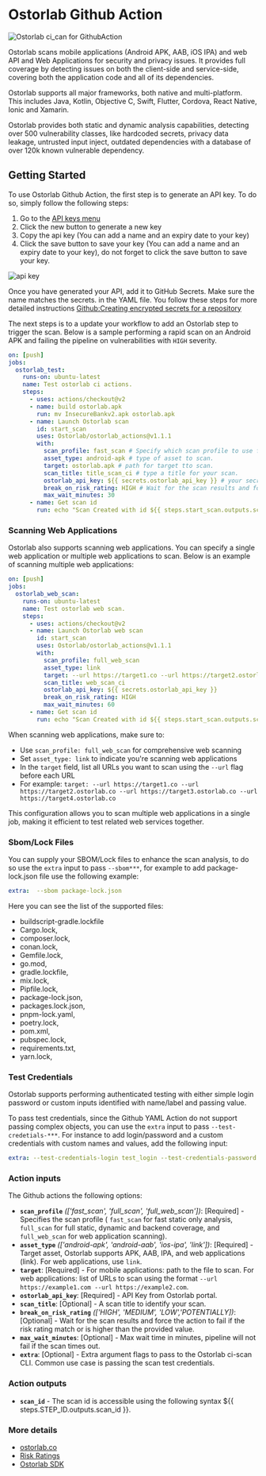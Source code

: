 # Ostorlab Github Action

![Ostorlab ci_can for GithubAction](https://i.ibb.co/XF3cwWw/image.png)

Ostorlab scans mobile applications (Android APK, AAB, iOS IPA) and web API and Web Applications for security and privacy issues. It provides full
coverage by detecting issues on both the client-side and service-side, covering both the application code and
all of its dependencies.

Ostorlab supports all major frameworks, both native and multi-platform. This includes Java, Kotlin, Objective C,
Swift, Flutter, Cordova, React Native, Ionic and Xamarin.

Ostorlab provides both static and dynamic analysis capabilities, detecting over 500 vulnerability classes, like
hardcoded secrets, privacy data leakage, untrusted input inject, outdated dependencies with a database of over 120k
known vulnerable dependency.

## Getting Started

To use Ostorlab Github Action, the first step is to generate an API key. To do so, simply follow the following steps:

1. Go to the [API keys menu](https://report.ostorlab.co/library/api/)
2. Click the new button to generate a new key
3. Copy the api key (You can add a name and an expiry date to your key)
4. Click the save button to save your key
   (You can add a name and an expiry date to your key), do not forget to click the save button to save your key.

![api key](https://github.com/jenkinsci/ostorlab-plugin/raw/master/images/jenkins-apikey.png)

Once you have generated your API, add it to GitHub Secrets. Make sure the name matches the secrets.<n> in the YAML
file. You follow these steps for more detailed
instructions [Github:Creating encrypted secrets for a repository](https://docs.github.com/en/actions/security-guides/encrypted-secrets#creating-encrypted-secrets-for-a-repository)

The next steps is to a update your workflow to add an Ostorlab step to trigger the scan. Below is a sample performing
a rapid scan on an Android APK and failing the pipeline on vulnerabilities with `HIGH` severity.

```yaml
on: [push]
jobs:
  ostorlab_test:
    runs-on: ubuntu-latest
    name: Test ostorlab ci actions.
    steps:
      - uses: actions/checkout@v2
      - name: build ostorlab.apk
        run: mv InsecureBankv2.apk ostorlab.apk
      - name: Launch Ostorlab scan
        id: start_scan
        uses: Ostorlab/ostorlab_actions@v1.1.1
        with:
          scan_profile: fast_scan # Specify which scan profile to use for the scan (check scan section).
          asset_type: android-apk # type of asset to scan.
          target: ostorlab.apk # path for target tto scan.
          scan_title: title_scan_ci # type a title for your scan.
          ostorlab_api_key: ${{ secrets.ostorlab_api_key }} # your secret api key.
          break_on_risk_rating: HIGH # Wait for the scan results and force the action to fail if the scan risk is higher
          max_wait_minutes: 30
      - name: Get scan id
        run: echo "Scan Created with id ${{ steps.start_scan.outputs.scan_id }} you can access the full report at https://report.ostorlab.co/scan/${{ steps.start_scan.outputs.scan_id }}/"

```

### Scanning Web Applications

Ostorlab also supports scanning web applications. You can specify a single web application or multiple web applications to scan. Below is an example of scanning multiple web applications:

```yaml
on: [push]
jobs:
  ostorlab_web_scan:
    runs-on: ubuntu-latest
    name: Test ostorlab web scan.
    steps:
      - uses: actions/checkout@v2
      - name: Launch Ostorlab web scan
        id: start_scan
        uses: Ostorlab/ostorlab_actions@v1.1.1
        with:
          scan_profile: full_web_scan
          asset_type: link
          target: --url https://target1.co --url https://target2.ostorlab.co --url https://target3.ostorlab.co --url https://target4.ostorlab.co
          scan_title: web_scan_ci
          ostorlab_api_key: ${{ secrets.ostorlab_api_key }}
          break_on_risk_rating: HIGH
          max_wait_minutes: 60
      - name: Get scan id
        run: echo "Scan Created with id ${{ steps.start_scan.outputs.scan_id }} you can access the full report at https://report.ostorlab.co/scan/${{ steps.start_scan.outputs.scan_id }}/"
```

When scanning web applications, make sure to:
- Use `scan_profile: full_web_scan` for comprehensive web scanning
- Set `asset_type: link` to indicate you're scanning web applications
- In the `target` field, list all URLs you want to scan using the `--url` flag before each URL
- For example: `target: --url https://target1.co --url https://target2.ostorlab.co --url https://target3.ostorlab.co --url https://target4.ostorlab.co`

This configuration allows you to scan multiple web applications in a single job, making it efficient to test related web services together.

### Sbom/Lock Files

You can supply your SBOM/Lock files to enhance the scan analysis, to do so use the `extra` 
input to pass `--sbom***`, for example to add package-lock.json file use the following example:

```yaml
extra:  --sbom package-lock.json
```
Here you can see the list of the supported files:

- buildscript-gradle.lockfile
- Cargo.lock,
- composer.lock,
- conan.lock,
- Gemfile.lock,
- go.mod,
- gradle.lockfile,
- mix.lock,
- Pipfile.lock,
- package-lock.json,
- packages.lock.json,
- pnpm-lock.yaml,
- poetry.lock,
- pom.xml,
- pubspec.lock,
- requirements.txt,
- yarn.lock,


### Test Credentials

Ostorlab supports performing authenticated testing with either simple login password or custom inputs identified with
name/label and passing value.

To pass test credentials, since the Github YAML Action do not support passing complex objects, you can use the `extra`
input to pass `--test-credetials-***`. For instance to add login/password and a custom credentials with custom names
and values, add the following input:

```yaml
extra: --test-credentials-login test_login --test-credentials-password test_pass --test-credentials-role ci_role --test-credentials-name foo1 --test-credentials-value bar1 --test-credentials-name foo2 --test-credentials-value bar2
```

### Action inputs

The Github actions the following options:

- **`scan_profile`** *(['fast_scan', 'full_scan', 'full_web_scan'])*: [Required] - Specifies the scan profile ( `fast_scan` for fast
  static only analysis, `full_scan` for full static, dynamic and backend coverage, and `full_web_scan` for web application scanning).
- **`asset_type`** *(['android-apk', 'android-aab', 'ios-ipa', 'link'])*: [Required] - Target asset, Ostorlab supports APK, AAB,
  IPA, and web applications (link). For web applications, use `link`.
- **`target`**: [Required] - For mobile applications: path to the file to scan. For web applications: list of URLs to scan using the format `--url https://example1.com --url https://example2.com`.
- **`ostorlab_api_key`**: [Required] - API Key from Ostorlab portal.
- **`scan_title`**: [Optional] - A scan title to identify your scan.
- **`break_on_risk_rating`** *(['HIGH', 'MEDIUM', 'LOW','POTENTIALLY])*: [Optional] - Wait for the scan results and
  force the action to fail if the risk rating match or is higher than the provided value.
- **`max_wait_minutes`**: [Optional] - Max wait time in minutes, pipeline will not fail if the scan times out.
- **`extra`**: [Optional] - Extra argument flags to pass to the Ostorlab ci-scan CLI. Common use case is passing the scan
  test credentials.

### Action outputs

- **`scan_id`** - The scan id is accessible using the following syntax ${{ steps.STEP_ID.outputs.scan_id }}.

### More details

- [ostorlab.co](https://www.ostorlab.co/)
- [Risk Ratings](https://docs.ostorlab.co/guide/#risk-ratings)
- [Ostorlab SDK](https://github.com/ostorlab/ostorlab)
